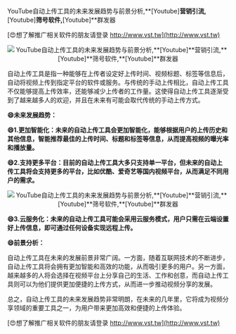 YouTube自动上传工具的未来发展趋势与前景分析,**[Youtube]**营销引流,**[Youtube]**筛号软件,**[Youtube]**群发器

[😍想了解推广相关软件的朋友请登录 http://www.vst.tw](http://www.vst.tw)

 <center><img src="https://vst.tw/MP4/tuiguang/png/5.png" alt="YouTube自动上传工具的未来发展趋势与前景分析,**[Youtube]**营销引流,**[Youtube]**筛号软件,**[Youtube]**群发器"></center>

自动上传工具是指一种能够在上传者设定好上传时间、视频标题、标签等信息后，自动将视频上传到指定平台的软件或服务。与传统的手动上传相比，自动上传工具不仅能够提高上传效率，还能够减少上传者的工作量。这使得自动上传工具逐渐受到了越来越多人的欢迎，并且在未来有可能会取代传统的手动上传方式。

**😄未来发展趋势：**

**😄1.更加智能化：未来的自动上传工具会更加智能化，能够根据用户的上传历史和其他信息，智能推荐最佳的上传时间、标题和标签等信息，从而提高视频的曝光率和播放量。**

**😄2.支持更多平台：目前的自动上传工具大多只支持单一平台，但未来的自动上传工具将会支持更多的平台，比如优酷、爱奇艺等国内视频平台，从而满足不同用户的需求。**

 <center><img src="https://vst.tw/MP4/tuiguang/png/5.png" alt="YouTube自动上传工具的未来发展趋势与前景分析,**[Youtube]**营销引流,**[Youtube]**筛号软件,**[Youtube]**群发器"></center>

**😄3.云服务化：未来的自动上传工具可能会采用云服务模式，用户只需在云端设置好上传信息，即可通过任何设备实现远程上传。**

**😄前景分析：**

自动上传工具在未来的发展前景非常广阔。一方面，随着互联网技术的不断进步，自动上传工具将会拥有更加智能和高效的功能，从而吸引更多的用户。另一方面，越来越多的人将会选择在视频平台上分享自己的生活、工作和创意，而自动上传工具则可以为他们提供更加便捷的上传方式，从而进一步推动视频分享的发展。

总之，自动上传工具的未来发展趋势非常明朗，在未来的几年里，它将成为视频分享领域的重要工具之一，为用户带来更加高效和便捷的上传体验。

[😍想了解推广相关软件的朋友请登录 http://www.vst.tw](http://www.vst.tw)



